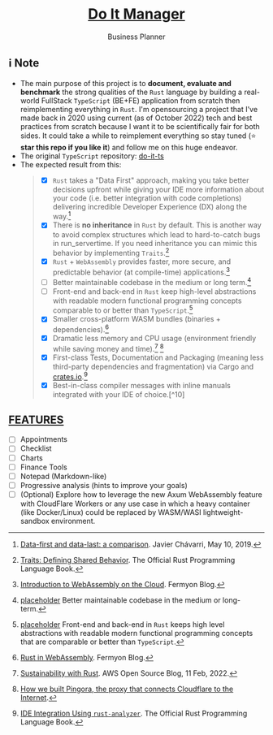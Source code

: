 <div align='center'>

# [Do It Manager]()
Business Planner

</div>

## ℹ Note
* The main purpose of this project is to **document, evaluate and benchmark** the strong qualities of the `Rust` language by building a real-world FullStack `TypeScript` (BE+FE) application from scratch then reimplementing everything in `Rust`. I'm opensourcing a project that I've made back in 2020 using current (as of October 2022) tech and best practices from scratch because I want it to be scientifically fair for both sides. It could take a while to reimplement everything so stay tuned (:star: **star this repo if you like it**) and follow me on this huge endeavor.
* The original `TypeScript` repository: [do-it-ts](https://github.com/amindWalker/do-it-ts)
* The expected result from this:
    > - [x] `Rust` takes a "Data First" approach, making you take better decisions upfront while giving your IDE more information about your code (i.e. better integration with code completions) delivering incredible Developer Experience (DX) along the way.[^1]
    > - [x] There is **no inheritance** in `Rust` by default. This is another way to avoid complex structures which lead to hard-to-catch bugs in run_servertime. If you need inheritance you can mimic this behavior by implementing `Traits`.[^2]
    > - [x] `Rust` + `WebAssembly` provides faster, more secure, and predictable behavior (at compile-time) applications.[^3]
    > - [ ] Better maintainable codebase in the medium or long term.[^4]
    > - [ ] Front-end and back-end in `Rust` keep high-level abstractions with readable modern functional programming concepts comparable to or better than `TypeScript`.[^5]
    > - [x] Smaller cross-platform WASM bundles (binaries + dependencies).[^6]
    > - [x] Dramatic less memory and CPU usage (environment friendly while saving money and time).[^7] [^8]
    > - [x] First-class Tests, Documentation and Packaging (meaning less third-party dependencies and fragmentation) via Cargo and [crates.io](https://crates.io/).[^9]
    > - [x] Best-in-class compiler messages with inline manuals integrated with your IDE of choice.[^10]

## [FEATURES]()
 - [ ] Appointments
 - [ ] Checklist
 - [ ] Charts
 - [ ] Finance Tools
 - [ ] Notepad (Markdown-like)
 - [ ] Progressive analysis (hints to improve your goals)
 - [ ] (Optional) Explore how to leverage the new Axum WebAssembly feature with CloudFlare Workers or any use case in which a heavy container (like Docker/Linux) could be replaced by WASM/WASI lightweight-sandbox environment.

[^1]: [Data-first and data-last: a comparison](https://www.javierchavarri.com/data-first-and-data-last-a-comparison/). Javier Chávarri, May 10, 2019.
[^2]: [Traits: Defining Shared Behavior](https://doc.rust-lang.org/book/ch10-02-traits.html). The Official Rust Programming Language Book.
[^3]: [Introduction to WebAssembly on the Cloud](https://www.fermyon.com/blog/intro-to-wasm). Fermyon Blog.
[^4]: [placeholder]() Better maintainable codebase in the medium or long-term.
[^5]: [placeholder]() Front-end and back-end in `Rust` keeps high level abstractions with readable modern functional programming concepts that are comparable or better than `TypeScript`.
[^6]: [Rust in WebAssembly](https://www.fermyon.com/wasm-languages/rust). Fermyon Blog.
[^7]: [Sustainability with Rust](https://aws.amazon.com/blogs/opensource/sustainability-with-rust/). AWS Open Source Blog, 11 Feb, 2022.
[^8]: [How we built Pingora, the proxy that connects Cloudflare to the Internet](https://blog.cloudflare.com/how-we-built-pingora-the-proxy-that-connects-cloudflare-to-the-internet/).
[^8]: [The Cargo Book](https://doc.rust-lang.org/cargo/). The Official Cargo Book.
[^9]: [IDE Integration Using `rust-analyzer`](https://doc.rust-lang.org/book/appendix-04-useful-development-tools.html#ide-integration-using-rust-analyzer). The Official Rust Programming Language Book.

